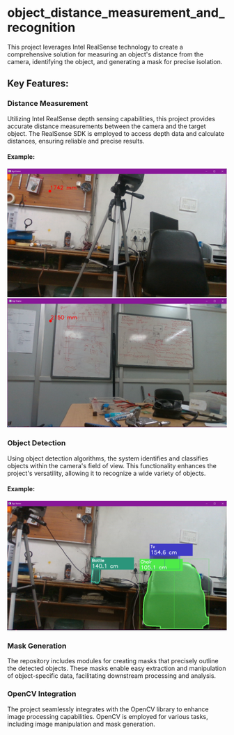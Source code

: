 # object_distance_measurement_and_recognition

This project leverages Intel RealSense technology to create a comprehensive solution for measuring an object's distance from the camera, identifying the object, and generating a mask for precise isolation.

## Key Features:

### Distance Measurement
Utilizing Intel RealSense depth sensing capabilities, this project provides accurate distance measurements between the camera and the target object. The RealSense SDK is employed to access depth data and calculate distances, ensuring reliable and precise results.

#### Example:
![Distance Measurement Example 1](example_pictures/photo1.png)
![Distance Measurement Example 2](example_pictures/photo3.png)

### Object Detection
Using object detection algorithms, the system identifies and classifies objects within the camera's field of view. This functionality enhances the project's versatility, allowing it to recognize a wide variety of objects.

#### Example:
![Object Detection with Distance](example_pictures/photo2.png)

### Mask Generation
The repository includes modules for creating masks that precisely outline the detected objects. These masks enable easy extraction and manipulation of object-specific data, facilitating downstream processing and analysis.

### OpenCV Integration
The project seamlessly integrates with the OpenCV library to enhance image processing capabilities. OpenCV is employed for various tasks, including image manipulation and mask generation.
